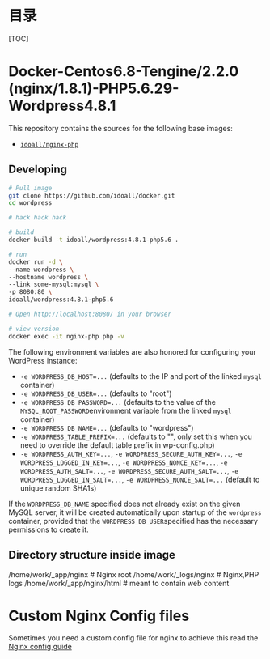 # 目录

[TOC]

# Docker-Centos6.8-Tengine/2.2.0 (nginx/1.8.1)-PHP5.6.29-Wordpress4.8.1


This repository contains the sources for the following base images:
- [`idoall/nginx-php`](https://hub.docker.com/r/idoall/nginx-php/)


## Developing

```bash
# Pull image
git clone https://github.com/idoall/docker.git
cd wordpress

# hack hack hack

# build
docker build -t idoall/wordpress:4.8.1-php5.6 .

# run
docker run -d \
--name wordpress \
--hostname wordpress \
--link some-mysql:mysql \
-p 8080:80 \
idoall/wordpress:4.8.1-php5.6

# Open http://localhost:8080/ in your browser

# view version
docker exec -it nginx-php php -v
```

The following environment variables are also honored for configuring your WordPress instance:

- `-e WORDPRESS_DB_HOST=...` (defaults to the IP and port of the linked `mysql` container)
- `-e WORDPRESS_DB_USER=...` (defaults to "root")
- `-e WORDPRESS_DB_PASSWORD=...` (defaults to the value of the `MYSQL_ROOT_PASSWORD`environment variable from the linked `mysql` container)
- `-e WORDPRESS_DB_NAME=...` (defaults to "wordpress")
- `-e WORDPRESS_TABLE_PREFIX=...` (defaults to "", only set this when you need to override the default table prefix in wp-config.php)
- `-e WORDPRESS_AUTH_KEY=...`, `-e WORDPRESS_SECURE_AUTH_KEY=...`, `-e WORDPRESS_LOGGED_IN_KEY=...`, `-e WORDPRESS_NONCE_KEY=...`, `-e WORDPRESS_AUTH_SALT=...`, `-e WORDPRESS_SECURE_AUTH_SALT=...`, `-e WORDPRESS_LOGGED_IN_SALT=...`, `-e WORDPRESS_NONCE_SALT=...` (default to unique random SHA1s)

If the `WORDPRESS_DB_NAME` specified does not already exist on the given MySQL server, it will be created automatically upon startup of the `wordpress` container, provided that the `WORDPRESS_DB_USER`specified has the necessary permissions to create it.

## Directory structure inside image

/home/work/_app/nginx # Nginx root
/home/work/_logs/nginx # Nginx,PHP logs
/home/work/_app/nginx/html # meant to contain web content

# Custom Nginx Config files
Sometimes you need a custom config file for nginx to achieve this read the [Nginx config guide](https://hub.docker.com/r/idoall/nginx/)

